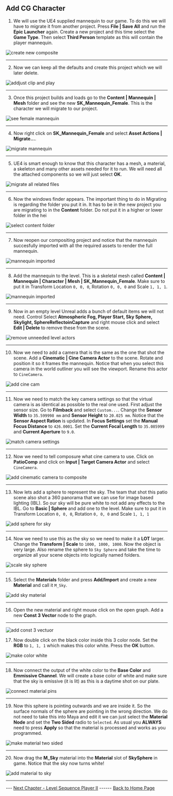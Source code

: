 ## Add CG Character

1.  We will use the UE4 supplied mannequin to our game.  To do this we will have to migrate it from another project.  Press **File | Save All** and run the **Epic Launcher** again.  Create a new project and this time select the **Game Type**.  Then select **Third Person** template as this will contain the player mannequin.

![create new composite](../images/thirdPersonGameProject.jpg)

***

2. Now we can keep all the defaults and create this project which we will later delete. 

![addjust clip and play](../images/createTempProject.jpg)

***

3. Once this project builds and loads go to the **Content | Mannequin | Mesh** folder and see the new **SK_Mannequin_Female**.  This is the character we will migrate to our project.

![see female mannequin](../images/femalmanequin.jpg)

***

4. Now right click on **SK_Mannequin_Female** and select **Asset Actions | Migrate...**.

![migrate mannequin](../images/migrateMannequin.jpg)

***

5. UE4 is smart enough to know that this character has a mesh, a material, a skeleton and many other assets needed for it to run.  We will need all the attached components so we will just select **OK**.

![migrate all related files](../images/ue4SelectsAllNeedeFiles.jpg)

***

6. Now the windows finder appears.  The important thing to do in Migrating is regarding the folder you put it in.  It has to be in the new project you are migrating to in the **Content** folder.  Do not put it in a higher or lower folder in the hei

![select content folder](../images/selectContentFolder.jpg)

***

7. Now reopen our compositing project and notice that the mannequin succesfully imported with all the required assets to render the full mannequin.


![mannequin imported](../images/mannequinImported.jpg)

***

8. Add the mannequin to the level.  This is a skeletal mesh called **Content | Mannequin | Character | Mesh | SK_Mannequin_Female**.  Make sure to put it in Transform Location `0, 0, 0`, Rotation `0, 0, 0` and Scale `1, 1, 1`.

![mannequin imported](../images/addMannequinToLevel.jpg)

***

9. Now in an empty level Unreal adds a bunch of default items we will not need.  Control Select **Atmospheric Fog, Player Start, Sky Sphere, Skylight, SphereReflectoinCapture** and right mouse click and select **Edit | Delete** to remove these from the scene.

![remove unneeded level actors](../images/deletePeripheralObjects.jpg)

***

10. Now we need to add a camera that is the same as the one that shot the scene.  Add a **Cinematic | Cine Camera Actor** to the scene.  Rotate and position it so it frames the mannequin.  Notice that when you select this camera in the world outliner you will see the viewport. Rename this actor to `CineCamera`.

![add cine cam](../images/addCineMac.jpg)

***

11. Now we need to match the key camera settings so that the virtual camera is as identical as possible to the real one used. First adjust the sensor size.  Go to **Filmback** and select `Custom...`. Change the **Sensor Width** to `35.599998 mm` and **Sensor Height** to `20.025 mm`.  Notice that the **Sensor Aspect Ration** is updated. In **Focus Settings** set the **Manual Focus Distance** to `426.0001`.  Set the **Current Focal Length** to `35.085999` and **Current Aperture** to `9.0`.

![match camera settings](../images/matchCamSettings.jpg)

***


12.  Now we need to tell composure what cine camera to use.  Click on **PatioComp** and click on **Input | Target Camera Actor** and select `CineCamera`.

![add cinematic camera to composite](../images/cineCamToComp.jpg)

***

13. Now lets add a sphere to represent the sky.  The team that shot this patio scene also shot a 360 panorama that we can use for image based lighting (IBL).  So our sky will be pure white to not add any effects to the IBL. Go to **Basic | Sphere** and add one to the level.   Make sure to put it in Transform Location `0, 0, 0`, Rotation `0, 0, 0` and Scale `1, 1, 1`

![add sphere for sky](../images/addSphereForSky.jpg)


***

14. Now we need to use this as the sky so we need to make it a **LOT** larger. Change the **Transform | Scale** to `1000, 1000, 1000`.  Now the object is very large. Also rename the sphere to `Sky Sphere` and take the time to organize all your scene objects into logically named folders.  

![scale sky sphere](../images/scaleSkySphere.jpg)

***

15.  Select the **Materials** folder and press **Add/Import** and create a new **Material** and call it `M_Sky`.

![add sky material](../images/addMSkyMaterial.jpg)

***

16.  Open the new material and right mouse click on the open graph.  Add a new **Const 3 Vector** node to the graph.

***

![add const 3 vectuor](../images/addCosnt3Vector.jpg)

17. Now double click on the black color inside this 3 color node.  Set the **RGB** to `1, 1, 1` which makes this color white.  Press the **OK** button.

![make color white](../images/changeToWhite.jpg)

***

18.  Now connect the output of the white color to the **Base Color** and **Emmissive Channel**.  We will create a base color of white and make sure that the sky is emissive (it is lit) as this is a daytime shot on our plate.

![connect material pins](../images/connectMatNodes.jpg)

***

19. Now this sphere is pointing outwards and we are inside it.  So the surface normals of the sphere are pointing in the wrong direction.  We do not need to take this into Maya and edit it we can just select the **Material Node** and set the **Two Sided** radio to `Selected`.  As usual you **ALWAYS** need to press **Apply** so that the material is processed and works as you programmed.

![make material two sided](../images/twoSidedMat.jpg)

***

20.  Now drag the **M_Sky** material into the **Material** slot of **SkySphere** in game. Notice that the sky now turns white!

![add material to sky](../images/setSkyMaterial.jpg)

***

--- [Next Chapter - Level Sequence Player II](../cg_character_ii/README.md) ------ [Back to Home Page](../README.md)